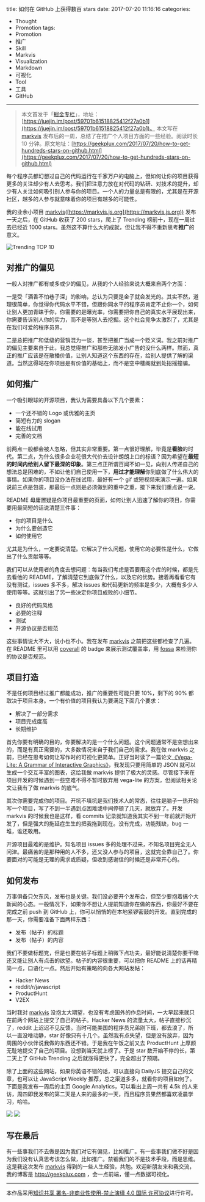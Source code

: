 title: 如何在 GitHub 上获得数百 stars
date: 2017-07-20 11:16:16
categories:
- Thought
- Promotion
tags:
- Promotion
- 推广
- Skill
- Markvis
- Visualization
- Markdown
- 可视化
- Tool
- 工具
- GitHub
---


> 本文首发于「[掘金专栏](https://juejin.im/post/59701b61518825412f27a0b1)」，地址：[https://juejin.im/post/59701b61518825412f27a0b1](https://juejin.im/post/59701b61518825412f27a0b1)。
> 本文写在 [markvis](https://markvis.js.org) 发布后的一周，总结了在推广个人项目方面的一些经验。阅读时长 10 分钟。原文地址：[https://geekplux.com/2017/07/20/how-to-get-hundreds-stars-on-github.html](https://geekplux.com/2017/07/20/how-to-get-hundreds-stars-on-github.html)


每个程序员都幻想过自己的代码运行在千家万户的电脑上，但如何让你的项目获得更多的关注却少有人去思考。我们把注意力放在对代码的钻研、对技术的提升，却少有人关注如何吸引别人参与你的项目。一个人的力量总是有限的，尤其是在开源社区，越多的人参与就意味着你的项目有越多的可能性。

我的业余小项目 [markvis](https://markvis.js.org)([https://markvis.js.org](https://markvis.js.org)) 发布一天之后，在 GitHub 收获了 200 stars，爬上了 Trending 榜前十，现在一周过去已经近 1000 stars。虽然这不算什么大的成就，但让我不得不重新思考**推广**的意义。

![Trending TOP 10](https://i.loli.net/2017/07/20/597019565f3e0.png)


## 对推广的偏见

一般人对推广都有或多或少的偏见，从我的个人经验来说大概来自两个方面：

一是受「酒香不怕巷子深」的影响，总认为只要是金子就会发光的。其实不然，道理很简单，你觉得你代码水平不错，但跟你同水平的程序员肯定不止你一个，如何让别人更加青睐于你，你需要的是曝光率，你需要把你自己的真实水平展现出来，你需要告诉别人你的实力，而不是等别人去挖掘。这个社会竞争太激烈了，尤其是在我们可爱的程序员界。

二是总把推广和低级的营销混为一谈，甚至把推广当成一个贬义词。我之前对推广的偏见主要来自于此，我总觉得推广和那些无脑发小广告的没什么两样。然而，真正的推广应该是在散播价值，让别人知道这个东西的存在，给别人提供了解的渠道。当然这得站在你项目是有价值的基础上，而不是空中楼阁就到处招摇撞骗。


## 如何推广

一个吸引眼球的开源项目，我认为需要具备以下几个要素：

- 一个还不错的 Logo 或优雅的主页
- 简短有力的 slogan
- 能在线试用
- 完善的文档

前两点一般都会被人忽略，但其实非常重要。第一点很好理解，毕竟是**看脸**的时代。第二点，为什么很多企业花很大代价去设计朗朗上口的标语？因为希望在**最短的时间内给别人留下最深的印象**。第三点正所谓百闻不如一见，向别人传递自己的想法总是困难的，不如让他们自己使用一下，**用过才能理解**你到底做了什么伟大的事情。如果你的项目没办法在线试用，最好有一个 gif 或短视频来演示一遍。如果说前三点是包装，那最后一点则是必须做到的重中之重，接下来我们重点说一说。


README 毋庸置疑是你项目最重要的页面，如何让别人迅速了解你的项目，你需要用最简短的话说清楚三件事：

- 你的项目是什么
- 为什么要创造它
- 如何使用它

尤其是为什么，一定要说清楚。它解决了什么问题，使用它的必要性是什么，它做出了什么贡献等等。

我们可以从使用者的角度去想问题：每当我们考虑是否要用这个库的时候，都是先去看他的 README，了解清楚它到底做了什么，以及它的优势。接着再看看它有没有测试，issues 多不多，解决 issues 和代码更新的频率是多少，大概有多少人使用等等。这就引出了另一些决定你项目成败的小细节。

- 良好的代码风格
- 必要的注释
- 测试
- 开源协议是否规范

这些事情说大不大，说小也不小。我在发布 [markvis](https://markvis.js.org) 之前把这些都检查了几遍。在 README 里可以用 [coverall](https://coveralls.io/) 的 badge 来展示测试覆盖率，用 [fossa](http://fossa.io/) 来检测你的协议是否规范。


## 项目打造

不是任何项目经过推广都能成功，推广的重要性可能只要 10%，剩下的 90% 都取决于项目本身。一个有价值的项目我认为要满足下面几个要求：

- 解决了一部分需求
- 项目完成度高
- 长期维护

首先你要有明确的目的，你要解决的是一个什么问题。这个问题通常不是空想出来的，而是有真正需要的，大多数情况来自于我们自己的需求。我在做 markvis 之前，已经在思考如何让写作时的可视化更简单。正好当时读了一篇论文[《Vega-Lite: A Grammar of Interactive Graphics》](http://geekplux.com/2016/11/02/vega-lite-a-grammar-of-interactive-graphics.html)，我发现只要用简单的 JSON 就可以生成一个交互丰富的图表，这给我做 markvis 提供了极大的灵感。尽管接下来在项目开发的时候遇到一些空难不得不暂时放弃用 vega-lite 的方案，但阅读相关论文让我有了做 markvis 的底气。

其次你需要完成你的项目。开坑不填坑是我们技术人的常态，往往是脑子一热开始写一个项目，写了不到一半遇到点困难或中间停顿了几天，就放弃了。开发 markvis 的时候我也是这样，看 commits 记录就知道我其实不到一年前就开始开发了，但是强大的拖延症生生的把我拖到现在。没有完成，功能残缺，bug 一堆，谁还敢用。

开源项目最难的是维护。知名项目 issues 多的处理不过来，不知名项目完全无人问津。最痛苦的是那种用的人不多，还又没人参与的项目，这就完全靠自己了。你要面对的可能是无理的需求或质疑，但收到感谢信的时候还是非常开心的。


## 如何发布

万事俱备只欠东风，发布也是关键。我们没必要开个发布会，但至少要抱着搞个大新闻的心态。一般情况下，如果你不想让人提前知道你在做的东西，你最好不要在完成之前 push 到 GitHub 上，你可以悄悄的在本地紧锣密鼓的开发。直到完成的那一天，你需要准备下面两样东西：

- 发布（帖子）的标题
- 发布（帖子）的内容

我们不要做标题党，但是也要在帖子标题上稍微下点功夫，最好能说清楚你要干嘛还又能让别人有点击的欲望。帖子的内容很重要，可以把你 README 上的话再精简一点，口语化一点。然后开始有策略的向各大网站发帖：

- Hacker News
- reddit/r/javascript
- ProductHunt
- V2EX

当时我对 [markvis](https://markvis.js.org) 没抱太大期望，也没有考虑国外的作息时间，一大早起来就只在前两个网站上提交了自己的帖子。Hacker News 的流量太大，帖子直接秒沉了，reddit 上迟迟不见反馈。当时可能美国的程序员兄弟刚下班，都去浪了，所以一直没啥动静，star 好像只有十几个。虽然我有点失望，但是没有放弃，因为周围的小伙伴说我做的东西还不错。于是我在午饭之前又去 ProductHunt 上厚颜无耻地提交了自己的项目。没想到当天就上榜了。于是 star 数开始不停的长，第二天上了 GitHub Trending 之后就涨得更快了，完全超出了预期。

除了上面的这些网站，如果你英语不错的话，可以直接向 DailyJS 提交自己的文章，也可以让 JavaScript Weekly 推荐，总之渠道多多，就看你的项目如何了。下面是我发布一周后的主页 Google Analytics，可以看出上周一共有 4.5k 的人来访，周四即我发布的第二天是人来的最多的一天，而且程序员果然都喜欢凌晨学习，哈哈。

![](https://i.loli.net/2017/07/20/59701a4966871.png)
![](https://i.loli.net/2017/07/20/59701a497b025.png)


## 写在最后

有一些事我们不去做是因为我们对它有偏见，比如推广。有一些事我们做不好是因为我们没有认真思考该怎么做，比如推广。禁锢我们的不是技术手段，而是思维。这是我这次发布 [markvis](https://markvis.js.org) 得到的一些人生经验，共勉。欢迎新朋友来和我交流，我的博客是 http://geekplux.com ，会一点前端，懂一点数据可视化。


--------------
本作品采用[知识共享 署名-非商业性使用-禁止演绎 4.0 国际 许可协议](http://creativecommons.org/licenses/by-nc-nd/4.0/)进行许可。

